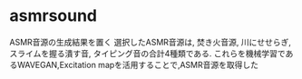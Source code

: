 # asmrsound
ASMR音源の生成結果を置く
選択したASMR音源は, 焚き火音源, 川にせせらぎ, スライムを握る潰す音, タイピング音の合計4種類である. 
これらを機械学習であるWAVEGAN,Excitation mapを活用することで,ASMR音源を取得した
